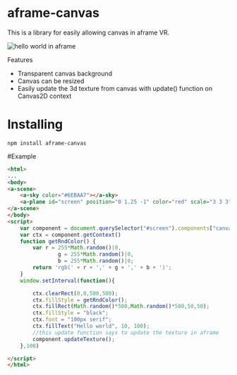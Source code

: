# aframe-canvas

This is a library for easily allowing canvas in aframe VR.

![hello world in aframe](http://i.imgur.com/2Fw1Ysi.png)

Features
* Transparent canvas background
* Canvas can be resized
* Easily update the 3d texture from canvas with update() function on Canvas2D context

# Installing

```
npm install aframe-canvas
```

#Example

```html 
<html>
...
<body>
<a-scene>
    <a-sky color="#6EBAA7"></a-sky>
    <a-plane id="screen" position="0 1.25 -1" color="red" scale="3 3 3" canvas-material="width:500;height:500"/>
</a-scene>
</body>
<script>
    var component = document.querySelector("#screen").components["canvas-material"];
    var ctx = component.getContext()
    function getRndColor() {
        var r = 255*Math.random()|0,
                g = 255*Math.random()|0,
                b = 255*Math.random()|0;
        return 'rgb(' + r + ',' + g + ',' + b + ')';
    }
    window.setInterval(function(){

        ctx.clearRect(0,0,500,500);
        ctx.fillStyle = getRndColor();
        ctx.fillRect(Math.random()*500,Math.random()*500,50,50);
        ctx.fillStyle = "black";
        ctx.font = "100px serif";
        ctx.fillText("Hello world", 10, 100);
        //this update function says to update the texture in aframe
        component.updateTexture();
    },100)

</script>
</html>

```
